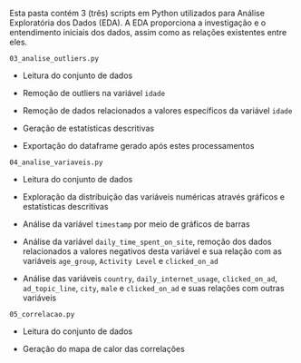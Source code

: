 Esta pasta contém 3 (três) scripts em Python utilizados para Análise Exploratória dos Dados (EDA). A EDA proporciona a investigação e o entendimento iniciais dos dados, assim como as relações existentes entre eles.

`03_analise_outliers.py`

* Leitura do conjunto de dados

* Remoção de outliers na variável `idade`

* Remoção de dados relacionados a valores específicos da variável `idade`

* Geração de estatísticas descritivas

* Exportação do dataframe gerado após estes processamentos

`04_analise_variaveis.py`

* Leitura do conjunto de dados

* Exploração da distribuição das variáveis numéricas através gráficos e estatísticas descritivas

* Análise da variável `timestamp` por meio de gráficos de barras

* Análise da variável `daily_time_spent_on_site`, remoção dos dados relacionados a valores negativos desta variável e sua relação com as variáveis `age_group`, `Activity Level` e `clicked_on_ad`

* Análise das variáveis `country`, `daily_internet_usage`, `clicked_on_ad`, `ad_topic_line`, `city`, `male` e `clicked_on_ad` e suas relações com outras variáveis

`05_correlacao.py`

* Leitura do conjunto de dados

* Geração do mapa de calor das correlações